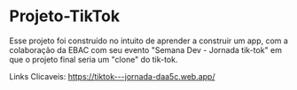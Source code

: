 # Projeto-TikTok
Esse projeto foi construído no intuito de aprender a construir um app, com a colaboração da EBAC com seu evento "Semana Dev - Jornada tik-tok" em que o projeto final seria um "clone" do tik-tok.

Links Clicaveis:  https://tiktok---jornada-daa5c.web.app/
